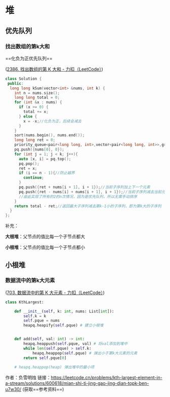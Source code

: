 # 堆 

## 优先队列

### 找出数组的第k大和

==化负为正优先队列==

([2386. 找出数组的第 K 大和 - 力扣（LeetCode）](https://leetcode.cn/problems/find-the-k-sum-of-an-array/?envType=daily-question&envId=2024-03-09))

```c++
class Solution {
 public:
  long long kSum(vector<int> &nums, int k) {
    int n = nums.size();
    long long total = 0;
    for (int &x : nums) {
      if (x >= 0) {
        total += x;
      } else {
        x = -x;//化负为正，后续会减去
      }
    }
    sort(nums.begin(), nums.end());
    long long ret = 0;
    priority_queue<pair<long long, int>,vector<pair<long long, int>>,greater<>> pq;
    pq.push({nums[0], 0});
    for (int j = 1; j < k; j++){
      auto [x, i] = pq.top();
      pq.pop();
      ret = x;
      if (i == n - 1){//防止越界
        continue;
      }
      pq.push({ret + nums[i + 1], i + 1});//当前子序列加上下一个元素
      pq.push({ret - nums[i] + nums[i + 1], i + 1});//当前子序列减去当前元素再加上下一个元素
      //由此实现了所有的2的n次情况，因为是优先队列，所以无需手动排序
    }
    return total - ret;//返回最大子序列减去第k-1小的子序列，即为第k大的子序列
  }
};
```

补充：

**大根堆**：父节点的值比每一个子节点都大

**小根堆**：父节点的值比每一个子节点都小

## 小根堆

### 数据流中的第k大元素

([703. 数据流中的第 K 大元素 - 力扣（LeetCode）](https://leetcode.cn/problems/kth-largest-element-in-a-stream/description/))

```python
class KthLargest:

    def __init__(self, k: int, nums: List[int]):
        self.k = k
        self.pque = nums
        heapq.heapify(self.pque) # 建立小根堆


    def add(self, val: int) -> int:
        heapq.heappush(self.pque, val) # 将val添加到堆中
        while len(self.pque) > self.k:
            heapq.heappop(self.pque) # 弹出小于第k大元素的元素
        return self.pque[0]
    
    # heapq.heappop(heap) 弹出堆中的最小项
```

作者：负雪明烛
链接：https://leetcode.cn/problems/kth-largest-element-in-a-stream/solutions/600618/mian-shi-ti-jing-gao-jing-dian-topk-ben-u7w30/ (获取==参考资料==)
